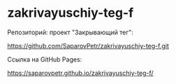# zakrivayuschiy-teg-f
Репозиторий: проект "Закрывающий тег":

https://github.com/SaparovPetr/zakrivayuschiy-teg-f.git




Ссылка на GitHub Pages:

https://saparovpetr.github.io/zakrivayuschiy-teg-f/